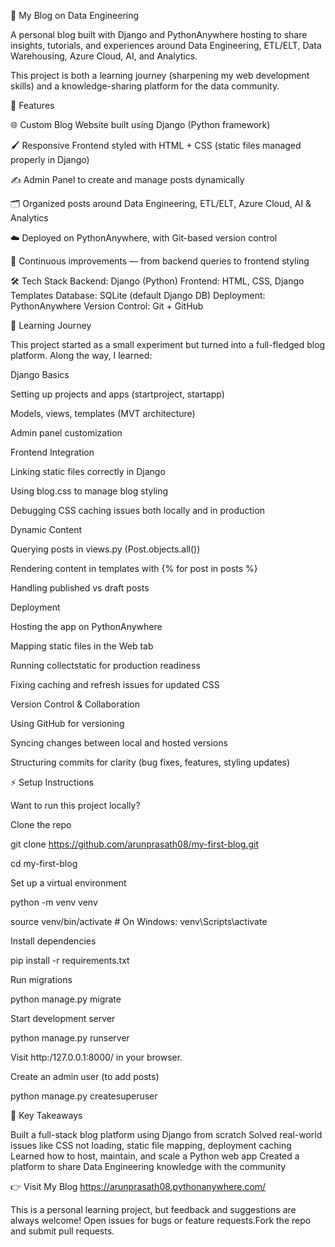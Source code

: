 📝 My Blog on Data Engineering

A personal blog built with Django and PythonAnywhere hosting to share insights, tutorials, and experiences around Data Engineering, ETL/ELT, Data Warehousing, Azure Cloud, AI, and Analytics.

This project is both a learning journey (sharpening my web development skills) and a knowledge-sharing platform for the data community.

🚀 Features

🌐 Custom Blog Website built using Django (Python framework)

🖌️ Responsive Frontend styled with HTML + CSS (static files managed properly in Django)

✍️ Admin Panel to create and manage posts dynamically

🗂️ Organized posts around Data Engineering, ETL/ELT, Azure Cloud, AI & Analytics

☁️ Deployed on PythonAnywhere, with Git-based version control

🔄 Continuous improvements — from backend queries to frontend styling

🛠️ Tech Stack
Backend: Django (Python)
Frontend: HTML, CSS, Django Templates
Database: SQLite (default Django DB)
Deployment: PythonAnywhere
Version Control: Git + GitHub

📖 Learning Journey

This project started as a small experiment but turned into a full-fledged blog platform. Along the way, I learned:

Django Basics

Setting up projects and apps (startproject, startapp)

Models, views, templates (MVT architecture)

Admin panel customization

Frontend Integration

Linking static files correctly in Django

Using blog.css to manage blog styling

Debugging CSS caching issues both locally and in production

Dynamic Content

Querying posts in views.py (Post.objects.all())

Rendering content in templates with {% for post in posts %}

Handling published vs draft posts

Deployment

Hosting the app on PythonAnywhere

Mapping static files in the Web tab

Running collectstatic for production readiness

Fixing caching and refresh issues for updated CSS

Version Control & Collaboration

Using GitHub for versioning

Syncing changes between local and hosted versions

Structuring commits for clarity (bug fixes, features, styling updates)

⚡ Setup Instructions

Want to run this project locally?

Clone the repo

git clone https://github.com/arunprasath08/my-first-blog.git

cd my-first-blog


Set up a virtual environment

python -m venv venv

source venv/bin/activate    # On Windows: venv\Scripts\activate


Install dependencies

pip install -r requirements.txt


Run migrations

python manage.py migrate


Start development server

python manage.py runserver


Visit http:/127.0.0.1:8000/ in your browser.

Create an admin user (to add posts)

python manage.py createsuperuser

🌟 Key Takeaways

Built a full-stack blog platform using Django from scratch
Solved real-world issues like CSS not loading, static file mapping, deployment caching
Learned how to host, maintain, and scale a Python web app
Created a platform to share Data Engineering knowledge with the community

👉 Visit My Blog https://arunprasath08.pythonanywhere.com/

This is a personal learning project, but feedback and suggestions are always welcome!
Open issues for bugs or feature requests.Fork the repo and submit pull requests.

